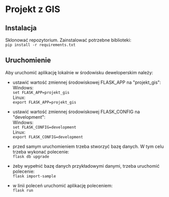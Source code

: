 # Projekt z GIS

## Instalacja

Sklonować repozytorium. Zainstalować potrzebne biblioteki:\
```pip install -r requirements.txt```

## Uruchomienie

Aby uruchomić aplikację lokalnie w środowisku deweloperskim należy:

* ustawić wartość zmiennej środowiskowej FLASK_APP na "projekt_gis":\
Windows:\
```set FLASK_APP=projekt_gis```\
Linux:\
```export FLASK_APP=projekt_gis```

* ustawić wartość zmiennej środowiskowej FLASK_CONFIG na "development":\
Windows:\
```set FLASK_CONFIG=development```\
Linux:\
```export FLASK_CONFIG=development```

* przed samym uruchomieniem trzeba stworzyć bazę danych. W tym celu trzeba wykonać polecenie:\
```flask db upgrade```

* żeby wypełnić bazę danych przykładowymi danymi, trzeba uruchomić polecenie:\
```flask import-sample```

* w linii poleceń uruchomić aplikację poleceniem:\
```flask run```
